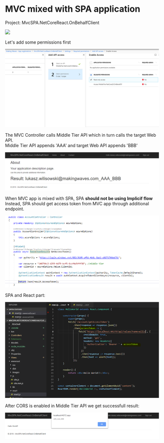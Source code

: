 # MVC mixed with SPA application 

Project: MvcSPA.NetCoreReact.OnBehalfClient

![](https://docs.microsoft.com/pl-pl/azure/active-directory/develop/media/v1-oauth2-on-behalf-of-flow/active-directory-protocols-oauth-on-behalf-of-flow.png)
  
Let's add some permissions first

![](_README/1_AppPermissions.PNG)
  
The MVC Controller calls Middle Tier API which in turn calls the target Web API.  
Middle Tier API appends 'AAA' and target Web API appends 'BBB'

![](_README/2_ResultMvc.PNG)
  
When MVC app is mixed with SPA, SPA **should not be using Implicif flow**  
Instead, SPA should get access token from MVC app through additional endpoint. 

![](_README/4_Account_GetAccessToken.PNG)

SPA and React part:
  
![](_README/5_ReactHelloWorld.PNG)  

After CORS is enabled in Middle Tier API we get successfull result:
  
![](_README/3_ResultSPA.PNG)
